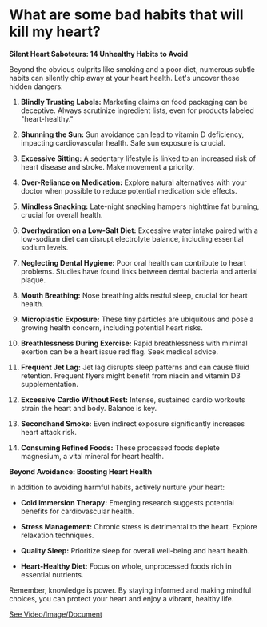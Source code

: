 # What are some bad habits that will kill my heart?

**Silent Heart Saboteurs: 14 Unhealthy Habits to Avoid**

Beyond the obvious culprits like smoking and a poor diet, numerous subtle habits can silently chip away at your heart health. Let's uncover these hidden dangers:

1. **Blindly Trusting Labels:** Marketing claims on food packaging can be deceptive. Always scrutinize ingredient lists, even for products labeled "heart-healthy."

2. **Shunning the Sun:** Sun avoidance can lead to vitamin D deficiency, impacting cardiovascular health. Safe sun exposure is crucial.

3. **Excessive Sitting:** A sedentary lifestyle is linked to an increased risk of heart disease and stroke. Make movement a priority.

4. **Over-Reliance on Medication:** Explore natural alternatives with your doctor when possible to reduce potential medication side effects.

5. **Mindless Snacking:** Late-night snacking hampers nighttime fat burning, crucial for overall health.

6. **Overhydration on a Low-Salt Diet:** Excessive water intake paired with a low-sodium diet can disrupt electrolyte balance, including essential sodium levels.

7. **Neglecting Dental Hygiene:** Poor oral health can contribute to heart problems. Studies have found links between dental bacteria and arterial plaque.

8. **Mouth Breathing:** Nose breathing aids restful sleep, crucial for heart health.

9. **Microplastic Exposure:** These tiny particles are ubiquitous and pose a growing health concern, including potential heart risks.

10. **Breathlessness During Exercise:** Rapid breathlessness with minimal exertion can be a heart issue red flag. Seek medical advice.

11. **Frequent Jet Lag:** Jet lag disrupts sleep patterns and can cause fluid retention. Frequent flyers might benefit from niacin and vitamin D3 supplementation.

12. **Excessive Cardio Without Rest:** Intense, sustained cardio workouts strain the heart and body. Balance is key.

13. **Secondhand Smoke:** Even indirect exposure significantly increases heart attack risk.

14. **Consuming Refined Foods:** These processed foods deplete magnesium, a vital mineral for heart health.

**Beyond Avoidance: Boosting Heart Health**

In addition to avoiding harmful habits, actively nurture your heart:

- **Cold Immersion Therapy:** Emerging research suggests potential benefits for cardiovascular health.

- **Stress Management:** Chronic stress is detrimental to the heart. Explore relaxation techniques.

- **Quality Sleep:** Prioritize sleep for overall well-being and heart health.

- **Heart-Healthy Diet:** Focus on whole, unprocessed foods rich in essential nutrients.

Remember, knowledge is power. By staying informed and making mindful choices, you can protect your heart and enjoy a vibrant, healthy life.

 [See Video/Image/Document](https://hls-player.drberg.com/asset?path=migrated-assets/youtube-videos-14-bad-habits-that-can-ruin)